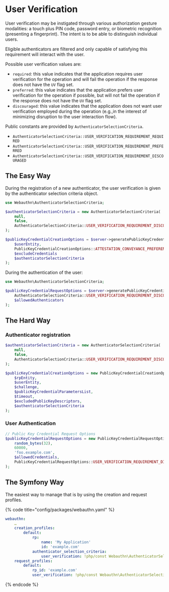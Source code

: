 # User Verification

User verification may be instigated through various authorization gesture modalities: a touch plus PIN code, password entry, or biometric recognition \(presenting a fingerprint\). The intent is to be able to distinguish individual users.

Eligible authenticators are filtered and only capable of satisfying this requirement will interact with the user.

Possible user verification values are:

* `required`: this value indicates that the application requires user verification for the operation and will fail the operation if the response does not have the `UV` flag set.
* `preferred`: this value indicates that the application prefers user verification for the operation if possible, but will not fail the operation if the response does not have the `UV` flag set.
* `discouraged`: this value indicates that the application does not want user verification employed during the operation \(e.g.,in the interest of minimizing disruption to the user interaction flow\).

Public constants are provided by `AuthenticatorSelectionCriteria`.

* `AuthenticatorSelectionCriteria::USER_VERIFICATION_REQUIREMENT_REQUIRED`
* `AuthenticatorSelectionCriteria::USER_VERIFICATION_REQUIREMENT_PREFERRED`
* `AuthenticatorSelectionCriteria::USER_VERIFICATION_REQUIREMENT_DISCOURAGED`

## The Easy Way

During the registration of a new authenticator, the user verification is given by the authenticator selection criteria object.

```php
use Webauthn\AuthenticatorSelectionCriteria;

$authenticatorSelectionCriteria = new AuthenticatorSelectionCriteria(
    null,
    false,
    AuthenticatorSelectionCriteria::USER_VERIFICATION_REQUIREMENT_DISCOURAGED
);

$publicKeyCredentialCreationOptions = $server->generatePublicKeyCredentialCreationOptions(
    $userEntity,
    PublicKeyCredentialCreationOptions::ATTESTATION_CONVEYANCE_PREFERENCE_NONE,
    $excludeCredentials
    $authenticatorSelectionCriteria
);
```

During the authentication of the user:

```php
use Webauthn\AuthenticatorSelectionCriteria;

$publicKeyCredentialRequestOptions = $server->generatePublicKeyCredentialRequestOptions(
    AuthenticatorSelectionCriteria::USER_VERIFICATION_REQUIREMENT_DISCOURAGED,
    $allowedAuthenticators
);
```

## The Hard Way

### Authenticator registration

```php
$authenticatorSelectionCriteria = new AuthenticatorSelectionCriteria(
    null,
    false,
    AuthenticatorSelectionCriteria::USER_VERIFICATION_REQUIREMENT_DISCOURAGED
);

$publicKeyCredentialCreationOptions = new PublicKeyCredentialCreationOptions(
    $rpEntity,
    $userEntity,
    $challenge,
    $publicKeyCredentialParametersList,
    $timeout,
    $excludedPublicKeyDescriptors,
    $authenticatorSelectionCriteria
);
```

### User Authentication

```php
// Public Key Credential Request Options
$publicKeyCredentialRequestOptions = new PublicKeyCredentialRequestOptions(
    random_bytes(32),
    60000, 
    'foo.example.com',
    $allowedCredentials,
    PublicKeyCredentialRequestOptions::USER_VERIFICATION_REQUIREMENT_DISCOURAGED
);
```

## The Symfony Way

The easiest way to manage that is by using the creation and request profiles.

{% code title="config/packages/webauthn.yaml" %}
```yaml
webauthn:
    …
    creation_profiles:
        default:
            rp:
                name: 'My Application'
                id: 'example.com'
            authenticator_selection_criteria:
                user_verification: !php/const Webauthn\AuthenticatorSelectionCriteria::USER_VERIFICATION_REQUIREMENT_PREFERRED
    request_profiles:
        default:
            rp_id: 'example.com'
            user_verification: !php/const Webauthn\AuthenticatorSelectionCriteria::USER_VERIFICATION_REQUIREMENT_PREFERRED
```
{% endcode %}


